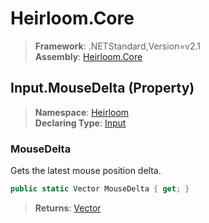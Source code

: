 # Heirloom.Core

> **Framework**: .NETStandard,Version=v2.1  
> **Assembly**: [Heirloom.Core][0]

## Input.MouseDelta (Property)

> **Namespace**: [Heirloom][0]  
> **Declaring Type**: [Input][1]

### MouseDelta

Gets the latest mouse position delta.

```cs
public static Vector MouseDelta { get; }
```

> **Returns**: [Vector][2]

[0]: ../../../Heirloom.Core.md
[1]: ../Input.md
[2]: ../Vector.md
